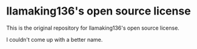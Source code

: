 # llamaking136's open source license

This is the original repository for llamaking136's open source license.

I couldn't come up with a better name.
